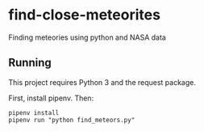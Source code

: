 # find-close-meteorites
Finding meteories using python and NASA data

## Running

This project requires Python 3 and the request package.

First, install pipenv.  Then:
```
pipenv install 
pipenv run "python find_meteors.py"
```